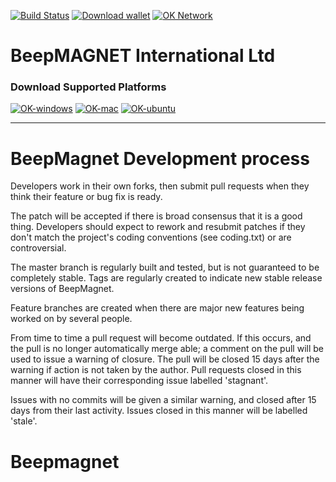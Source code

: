 [![Build Status](https://imgur.com/GHxu58W)](https://status.beepmagnet.com/beepmagnetcoin) [![Download wallet](https://img.shields.io/badge/downloads-latest%20client-blue.svg)](https://SGWzqFxDyNgXoFHyyiaBkv/gitlab/repo/) [![OK Network](https://img.shields.io/badge/network%20status-stable-brightgreen.svg)](http://explorer.beepmagnet.com)  

# BeepMAGNET International Ltd


### Download Supported Platforms

[![OK-windows](http://i.imgur.com/kJIvcip.png)](https://beepmagnet.info/#jf_download) [![OK-mac](http://i.imgur.com/eW5Hlpc.png)](https://beepmagnet.info/#jf_download) [![OK-ubuntu](http://imgur.com/orQ2ta4.png)](https://beepmagnet.info/#jf_download) 

--------------------

# BeepMagnet Development process

Developers work in their own forks, then submit pull requests when
they think their feature or bug fix is ready.  

The patch will be accepted if there is broad consensus that it is a
good thing.  Developers should expect to rework and resubmit patches
if they don't match the project's coding conventions (see coding.txt)
or are controversial.

The master branch is regularly built and tested, but is not guaranteed
to be completely stable. Tags are regularly created to indicate new
stable release versions of BeepMagnet.

Feature branches are created when there are major new features being
worked on by several people.

From time to time a pull request will become outdated. If this occurs, and
the pull is no longer automatically merge able; a comment on the pull will
be used to issue a warning of closure. The pull will be closed 15 days
after the warning if action is not taken by the author. Pull requests closed
in this manner will have their corresponding issue labelled 'stagnant'.

Issues with no commits will be given a similar warning, and closed after
15 days from their last activity. Issues closed in this manner will be 
labelled 'stale'.


# Beepmagnet
